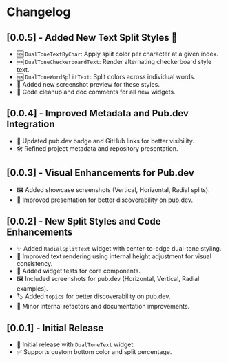 # Changelog

## [0.0.5] - Added New Text Split Styles 🎉

- 🆕 `DualToneTextByChar`: Apply split color per character at a given index.
- 🆕 `DualToneCheckerboardText`: Render alternating checkerboard style text.
- 🆕 `DualToneWordSplitText`: Split colors across individual words.
- 📸 Added new screenshot preview for these styles.
- 🧹 Code cleanup and doc comments for all new widgets.

## [0.0.4] - Improved Metadata and Pub.dev Integration

- 🔗 Updated pub.dev badge and GitHub links for better visibility.
- 🛠️ Refined project metadata and repository presentation.

## [0.0.3] - Visual Enhancements for Pub.dev

- 🖼️ Added showcase screenshots (Vertical, Horizontal, Radial splits).
- 🧩 Improved presentation for better discoverability on pub.dev.

## [0.0.2] - New Split Styles and Code Enhancements

- ✨ Added `RadialSplitText` widget with center-to-edge dual-tone styling.
- 🧩 Improved text rendering using internal height adjustment for visual consistency.
- 🧪 Added widget tests for core components.
- 🖼️ Included screenshots for pub.dev (Horizontal, Vertical, Radial examples).
- 🏷️ Added `topics` for better discoverability on pub.dev.
- 🧹 Minor internal refactors and documentation improvements.

## [0.0.1] - Initial Release

- 🎉 Initial release with `DualToneText` widget.
- ✅ Supports custom bottom color and split percentage.
